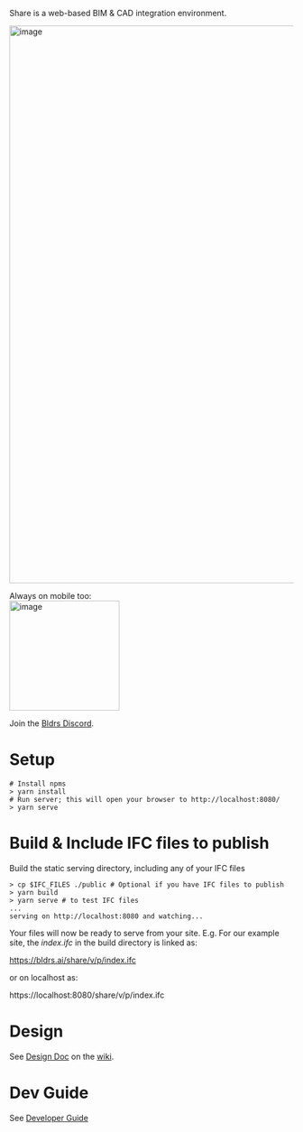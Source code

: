Share is a web-based BIM & CAD integration environment.

<img width="989" alt="image" src="https://user-images.githubusercontent.com/2480879/171907835-b84c7ff0-af1d-4757-b153-9bad81d503df.png">

Always on mobile too:<br/>
<img width="195" alt="image" src="https://user-images.githubusercontent.com/2480879/171907503-5426cb1e-03e8-400c-883a-3d8b45c9f66e.png">

Join the [Bldrs Discord](https://discord.gg/apWHfDtkJs).

# Setup

```
# Install npms
> yarn install
# Run server; this will open your browser to http://localhost:8080/
> yarn serve
```

# Build & Include IFC files to publish

Build the static serving directory, including any of your IFC files

```
> cp $IFC_FILES ./public # Optional if you have IFC files to publish
> yarn build
> yarn serve # to test IFC files
...
serving on http://localhost:8080 and watching...
```

Your files will now be ready to serve from your site. E.g. For our example site, the _index.ifc_ in the build directory is linked as:

https://bldrs.ai/share/v/p/index.ifc

or on localhost as:

https://localhost:8080/share/v/p/index.ifc

# Design

See [Design Doc](https://github.com/bldrs-ai/Share/wiki/Design) on the [wiki](https://github.com/bldrs-ai/Share/wiki).

# Dev Guide

See [Developer Guide](https://github.com/bldrs-ai/Share/wiki/Developer-Guide)
